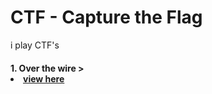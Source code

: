 # CTF - Capture the Flag
i play CTF's

<h4>1. Over the wire > <li> <a href=https://github.com/Aravindhyox/CTF/blob/main/Over-the-wire/Bandit.md>view here</a> </li></h4>


